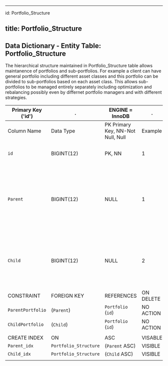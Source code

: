 
---
id: Portfolio_Structure

title: Portfolio_Structure
---

## Data Dictionary - Entity Table: Portfolio_Structure

The hierarchical structure maintained in Portfolio_Structure table allows maintanence of portfolios and sub-portfolios. 
For example a client can have general portfolio including different asset classes and this portfolio can be divided to sub-portfolios based on each asset class. 
This allows sub-portfolios to be managed entirely separately including optimization and rebalancing possibly even by differnet portfolio managers and with different strategies.			

| Primary Key ('id')|.|ENGINE = InnoDB|.|.|
|---|---|---|---|---|
|Column Name|Data Type|PK Primary Key, NN-Not Null, Null|Example|Comments|
||
|`id`|BIGINT(12)|PK, NN|1|PrimaryKey-ID,(auto creates)|
|`Parent`|BIGINT(12)|NULL|1|Id of Portfolio on the Top of hierarchy (parent). One portfolio can be linked to multiple sub-portfolios.|
|`Child`|BIGINT(12)|NULL|2|Id of Portfolio on the bottom of the hierarchy (child) - sub-portfolio.|
||
|CONSTRAINT|FOREIGN KEY|REFERENCES|ON DELETE|ON UPDATE|
|`ParentPortfolio`|(`Parent`)|`Portfolio` (`id`)| NO ACTION|NO ACTION|
|`ChildPortfolio`|(`Child`)|`Portfolio` (`id`)| NO ACTION|NO ACTION|
||
|CREATE INDEX|ON|ASC|VISABLE|.|
|`Parent_idx`|`Portfolio_Structure`|(`Parent` ASC)| VISIBLE|.|
|`Child_idx`|`Portfolio_Structure`|(`Child` ASC)  | VISIBLE|.|
||